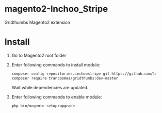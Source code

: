 magento2-Inchoo_Stripe
======================

Gridthumbs Magento2 extension

Install
=======

1. Go to Magento2 root folder

2. Enter following commands to install module:

    ```bash
    composer config repositories.inchoostripe git https://github.com/trancosmos/gridthumbs.git
    composer require trancosmos/gridthumbs:dev-master
    ```
   Wait while dependencies are updated.

3. Enter following commands to enable module:

    ```bash
    php bin/magento setup:upgrade
    ```

